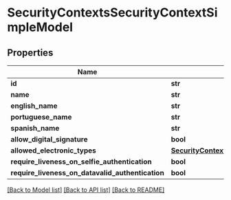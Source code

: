 # SecurityContextsSecurityContextSimpleModel

## Properties
Name | Type | Description | Notes
------------ | ------------- | ------------- | -------------
**id** | **str** |  | [optional] 
**name** | **str** |  | [optional] 
**english_name** | **str** |  | [optional] 
**portuguese_name** | **str** |  | [optional] 
**spanish_name** | **str** |  | [optional] 
**allow_digital_signature** | **bool** |  | [optional] 
**allowed_electronic_types** | [**SecurityContextsAuthenticationTypesModel**](SecurityContextsAuthenticationTypesModel.md) |  | [optional] 
**require_liveness_on_selfie_authentication** | **bool** |  | [optional] 
**require_liveness_on_datavalid_authentication** | **bool** |  | [optional] 

[[Back to Model list]](../README.md#documentation-for-models) [[Back to API list]](../README.md#documentation-for-api-endpoints) [[Back to README]](../README.md)

